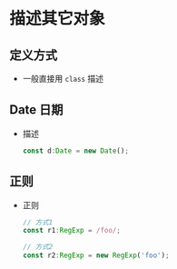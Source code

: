 # 描述其它对象

## 定义方式

+ 一般直接用 `class` 描述

## Date 日期

+ 描述

  ```js
  const d:Date = new Date();
  ```

## 正则

+ 正则

  ```js
  // 方式1
  const r1:RegExp = /foo/;

  // 方式2
  const r2:RegExp = new RegExp('foo');
  ```


